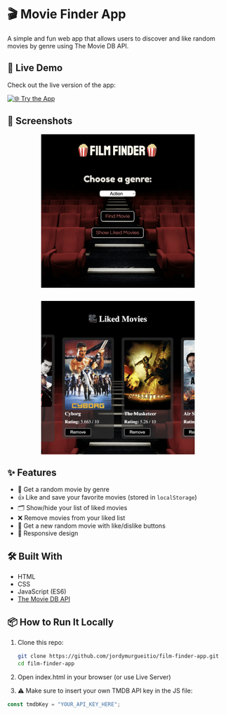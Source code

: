 # 🎬 Movie Finder App

A simple and fun web app that allows users to discover and like random movies by genre using The Movie DB API.

## 🚀 Live Demo

Check out the live version of the app:

[![🌐 Try the App](https://img.shields.io/badge/🌐%20Try%20the%20App-blue?style=for-the-badge)](https://jordymurgueitio.github.io/film-finder-app/)

## 📸 Screenshots

<div style="display: flex; flex-wrap: wrap; gap: 30px; justify-content: space-evenly;">
  <img src="./assets/home.png" alt="Home view" style="width: 45%; width: 350px;">
  <img src="./assets/liked.png" alt="Liked movies section" style="width: 45%; width: 350px;">
</div>

## ✨ Features

- 🎲 Get a random movie by genre
- 👍 Like and save your favorite movies (stored in `localStorage`)
- 🗂️ Show/hide your list of liked movies
- ❌ Remove movies from your liked list
- 🔄 Get a new random movie with like/dislike buttons
- 📱 Responsive design

## 🛠️ Built With

- HTML
- CSS
- JavaScript (ES6)
- [The Movie DB API](https://www.themoviedb.org/documentation/api)

## 📦 How to Run It Locally

1. Clone this repo:

   ```bash
   git clone https://github.com/jordymurgueitio/film-finder-app.git
   cd film-finder-app

   ```

2. Open index.html in your browser (or use Live Server)
3. ⚠️ Make sure to insert your own TMDB API key in the JS file:

```javascript
const tmdbKey = "YOUR_API_KEY_HERE";
```
